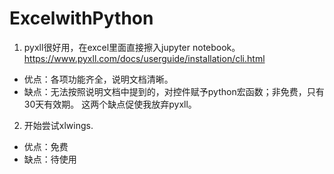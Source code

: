 # ExcelwithPython

1. pyxll很好用，在excel里面直接擦入jupyter notebook。https://www.pyxll.com/docs/userguide/installation/cli.html
- 优点：各项功能齐全，说明文档清晰。
- 缺点：无法按照说明文档中提到的，对控件赋予python宏函数；非免费，只有30天有效期。
这两个缺点促使我放弃pyxll。

2. 开始尝试xlwings.
- 优点：免费
- 缺点：待使用
